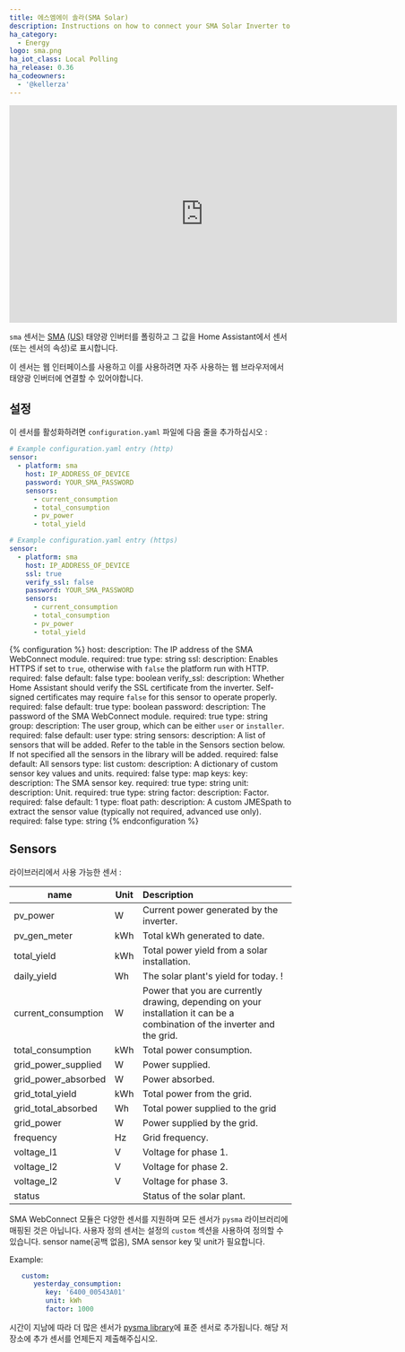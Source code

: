 ```yaml
---
title: 에스엠에이 솔라(SMA Solar)
description: Instructions on how to connect your SMA Solar Inverter to Home Assistant.
ha_category:
  - Energy
logo: sma.png
ha_iot_class: Local Polling
ha_release: 0.36
ha_codeowners:
  - '@kellerza'
---
```


<div class='videoWrapper'>
<iframe width="692" height="388" src="https://www.youtube.com/embed/RWR4zTNiv_Y" frameborder="0" allow="accelerometer; autoplay; encrypted-media; gyroscope; picture-in-picture" allowfullscreen></iframe>
</div>

`sma` 센서는 [SMA](http://www.sma-solar.com/) [(US)](https://www.sma-america.com/) 태양광 인버터를 폴링하고 그 값을 Home Assistant에서 센서(또는 센서의 속성)로 표시합니다.

이 센서는 웹 인터페이스를 사용하고 이를 사용하려면 자주 사용하는 웹 브라우저에서 태양광 인버터에 연결할 수 있어야합니다.

## 설정

이 센서를 활성화하려면 `configuration.yaml` 파일에 다음 줄을 추가하십시오 :

```yaml
# Example configuration.yaml entry (http)
sensor:
  - platform: sma
    host: IP_ADDRESS_OF_DEVICE
    password: YOUR_SMA_PASSWORD
    sensors:
      - current_consumption
      - total_consumption
      - pv_power
      - total_yield

# Example configuration.yaml entry (https)
sensor:
  - platform: sma
    host: IP_ADDRESS_OF_DEVICE
    ssl: true
    verify_ssl: false
    password: YOUR_SMA_PASSWORD
    sensors:
      - current_consumption
      - total_consumption
      - pv_power
      - total_yield
```

{% configuration %}
host:
  description: The IP address of the SMA WebConnect module.
  required: true
  type: string
ssl:
  description: Enables HTTPS if set to `true`, otherwise with `false` the platform run with HTTP.
  required: false
  default: false
  type: boolean
verify_ssl:
  description: Whether Home Assistant should verify the SSL certificate from the inverter. Self-signed certificates may require `false` for this sensor to operate properly.
  required: false
  default: true
  type: boolean
password:
  description: The password of the SMA WebConnect module.
  required: true
  type: string
group:
  description: The user group, which can be either `user` or `installer`.
  required: false
  default: user
  type: string
sensors:
  description: A list of sensors that will be added. Refer to the table in the Sensors section below. If not specified all the sensors in the library will be added.
  required: false
  default: All sensors
  type: list
custom:
  description: A dictionary of custom sensor key values and units.
  required: false
  type: map
  keys:
    key:
      description: The SMA sensor key.
      required: true
      type: string
    unit:
      description: Unit.
      required: true
      type: string
    factor:
      description: Factor.
      required: false
      default: 1
      type: float
    path:
      description: A custom JMESpath to extract the sensor value (typically not required, advanced use only).
      required: false
      type: string
{% endconfiguration %}

## Sensors

라이브러리에서 사용 가능한 센서 :

| name         | Unit | Description   |
|--------------|------|:-------------------------------------------|
| pv_power     | W    | Current power generated by the inverter.   |
| pv_gen_meter | kWh  | Total kWh generated to date.               |
| total_yield  | kWh  | Total power yield from a solar installation. |
| daily_yield  | Wh   | The solar plant's yield for today.         !
| current_consumption | W | Power that you are currently drawing, depending on your installation it can be a combination of the inverter and the grid. |
| total_consumption | kWh | Total power consumption. |
| grid_power_supplied | W | Power supplied. |
| grid_power_absorbed | W | Power absorbed. |
| grid_total_yield | kWh | Total power from the grid. |
| grid_total_absorbed | Wh | Total power supplied to the grid
| grid_power | W | Power supplied by the grid. |
| frequency  | Hz | Grid frequency. |
| voltage_l1 | V | Voltage for phase 1. |
| voltage_l2 | V | Voltage for phase 2. |
| voltage_l2 | V | Voltage for phase 3. |
| status     |  | Status of the solar plant. |

SMA WebConnect 모듈은 다양한 센서를 지원하며 모든 센서가 `pysma` 라이브러리에 매핑된 것은 아닙니다. 사용자 정의 센서는 설정의 `custom` 섹션을 사용하여 정의할 수 있습니다. sensor name(공백 없음), SMA sensor key 및 unit가 필요합니다.

Example:

```yaml
   custom:
      yesterday_consumption:
         key: '6400_00543A01'
         unit: kWh
         factor: 1000
```

시간이 지남에 따라 더 많은 센서가 [pysma library](https://github.com/kellerza/pysma/blob/master/pysma/__init__.py#L100)에 표준 센서로 추가됩니다. 해당 저장소에 추가 센서를 언제든지 제출해주십시오. 